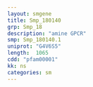 ```yaml
---
layout: smgene
title: Smp_180140
grp: Smp_18
description: "amine GPCR"
smp: Smp_180140.1
uniprot: "G4V6S5"
length:  1065
cdd: "pfam00001"
kk: ns
categories: sm
---
```

